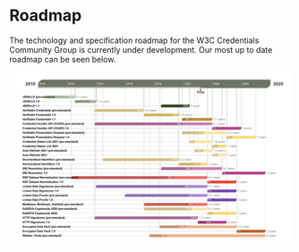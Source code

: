 
# Roadmap
The technology and specification roadmap</a> for the W3C Credentials Community Group is currently under development. Our most up to date roadmap can be seen below.

<img src="image.png" /></a>
